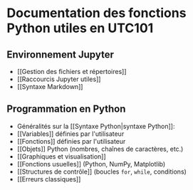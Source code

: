 # Documentation des fonctions Python utiles en UTC101

## Environnement Jupyter

* [[Gestion des fichiers et répertoires]]
* [[Raccourcis Jupyter utiles]]
* [[Syntaxe Markdown]]

## Programmation en Python

* Généralités sur la [[Syntaxe Python|syntaxe Python]]: 
* [[Variables]] définies par l'utilisateur
* [[Fonctions]] définies par l'utilisateur
* [[Objets]] Python (nombres, chaînes de caractères, etc.)
* [[Graphiques et visualisation]]
* [[Fonctions usuelles]] (Python, NumPy, Matplotlib)
* [[Structures de contrôle]] (boucles `for`, `while`, conditions)
* [[Erreurs classiques]]
